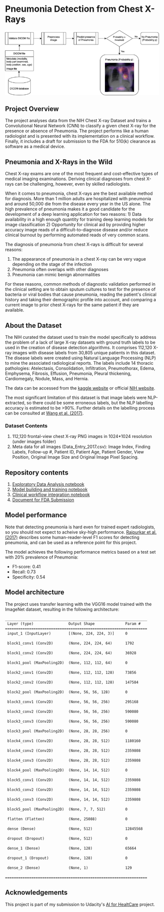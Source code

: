 # Pneumonia Detection from Chest X-Rays

<img src="images/workflow_diagram.drawio.png">

## Project Overview

The project analyses data from the NIH Chest X-ray Dataset and trains a Convolutional Neural Network (CNN) to classify a given chest X-ray for the presence or absence of Pneumonia. The project performs like a human radiologist and is presented with its implementation on a clinical workflow. Finally, it includes a draft for submission to the FDA for 510(k) clearance as software as a medical device.

## Pneumonia and X-Rays in the Wild

Chest X-ray exams are one of the most frequent and cost-effective types of medical imaging examinations. Deriving clinical diagnoses from chest X-rays can be challenging, however, even by skilled radiologists. 

When it comes to pneumonia, chest X-rays are the best available method for diagnosis. More than 1 million adults are hospitalized with pneumonia and around 50,000 die from the disease every
year in the US alone. The high prevalence of pneumonia makes it a good candidate for the development of a deep learning application for two reasons: 1) Data availability in a high enough quantity for training deep learning models for image classification 2) Opportunity for clinical aid by providing higher accuracy image reads of a difficult-to-diagnose disease and/or reduce clinical burnout by performing automated reads of very common scans. 

The diagnosis of pneumonia from chest X-rays is difficult for several reasons: 
1. The appearance of pneumonia in a chest X-ray can be very vague depending on the stage of the infection
2. Pneumonia often overlaps with other diagnoses
3. Pneumonia can mimic benign abnormalities

For these reasons, common methods of diagnostic validation performed in the clinical setting are to obtain sputum cultures to test for the presence of bacteria or viral bodies that cause pneumonia, reading the patient's clinical history and taking their demographic profile into account, and comparing a current image to prior chest X-rays for the same patient if they are available. 

## About the Dataset

The NIH curated the dataset used to train the model specifically to address the problem of a lack of large X-ray datasets with ground truth labels to be used in the creation of disease detection algorithms. It comprises 112,120 X-ray images with disease labels from 30,805 unique patients in this dataset. The disease labels were created using Natural Language Processing (NLP) to mine the associated radiological reports. The labels include 14 thoracic pathologies: Atelectasis, Consolidation, Infiltration, Pneumothorax, Edema, Emphysema, Fibrosis, Effusion, Pneumonia, Pleural thickening, Cardiomegaly, Nodule, Mass, and Hernia.

The data can be accessed from the [kaggle website](https://www.kaggle.com/nih-chest-xrays/data) or official [NIH website](https://nihcc.app.box.com/v/ChestXray-NIHCC).

The most significant limitation of this dataset is that image labels were NLP-extracted, so there could be some erroneous labels, but the NLP labelling accuracy is estimated to be >90%. Further details on the labelling process can be consulted at [Wang et al. (2017)](https://arxiv.org/abs/1705.02315).


### Dataset Contents

1. 112,120 frontal-view chest X-ray PNG images in 1024*1024 resolution (under images folder)
2. Meta data for all images (Data_Entry_2017.csv): Image Index, Finding Labels, Follow-up #,
Patient ID, Patient Age, Patient Gender, View Position, Original Image Size and Original Image
Pixel Spacing.


## Repository contents

1. [Exploratory Data Analysis notebook](EDA.ipynb)
2. [Model building and training notebook](<Build and train model.ipynb>)
3. [Clinical workflow integration notebook](Inference.ipynb)
4. [Document for FDA Submission](FDA_Submission_Template.md)

## Model performance
Note that detecting pneumonia is hard even for trained expert radiologists, so you should not expect to acheive sky-high performance. [Rajpurkar et al. (2017)](https://arxiv.org/pdf/1711.05225.pdf) describes some human-reader-level F1 scores for detecting pneumonia, and can be used as a reference point for this project.

The model achieves the following performance metrics based on a test set with 20% prevalence of Pneumonia:

- F1-score: 0.41
- Recall: 0.73
- Specificity: 0.54 

## Model architecture
The project uses transfer learning with the VGG16 model trained with the ImageNet dataset, resulting in the following architecture:
```
_________________________________________________________________
 Layer (type)                Output Shape              Param #   
=================================================================
 input_1 (InputLayer)        [(None, 224, 224, 3)]     0         
                                                                 
 block1_conv1 (Conv2D)       (None, 224, 224, 64)      1792      
                                                                 
 block1_conv2 (Conv2D)       (None, 224, 224, 64)      36928     
                                                                 
 block1_pool (MaxPooling2D)  (None, 112, 112, 64)      0         
                                                                 
 block2_conv1 (Conv2D)       (None, 112, 112, 128)     73856     
                                                                 
 block2_conv2 (Conv2D)       (None, 112, 112, 128)     147584    
                                                                 
 block2_pool (MaxPooling2D)  (None, 56, 56, 128)       0         
                                                                 
 block3_conv1 (Conv2D)       (None, 56, 56, 256)       295168    
                                                                 
 block3_conv2 (Conv2D)       (None, 56, 56, 256)       590080    
                                                                 
 block3_conv3 (Conv2D)       (None, 56, 56, 256)       590080    
                                                                 
 block3_pool (MaxPooling2D)  (None, 28, 28, 256)       0         
                                                                 
 block4_conv1 (Conv2D)       (None, 28, 28, 512)       1180160   
                                                                 
 block4_conv2 (Conv2D)       (None, 28, 28, 512)       2359808   
                                                                 
 block4_conv3 (Conv2D)       (None, 28, 28, 512)       2359808   
                                                                 
 block4_pool (MaxPooling2D)  (None, 14, 14, 512)       0         
                                                                 
 block5_conv1 (Conv2D)       (None, 14, 14, 512)       2359808   
                                                                 
 block5_conv2 (Conv2D)       (None, 14, 14, 512)       2359808   
                                                                 
 block5_conv3 (Conv2D)       (None, 14, 14, 512)       2359808   
                                                                 
 block5_pool (MaxPooling2D)  (None, 7, 7, 512)         0         
                                                                 
 flatten (Flatten)           (None, 25088)             0         
                                                                 
 dense (Dense)               (None, 512)               12845568  
                                                                 
 dropout (Dropout)           (None, 512)               0         
                                                                 
 dense_1 (Dense)             (None, 128)               65664     
                                                                 
 dropout_1 (Dropout)         (None, 128)               0         
                                                                 
 dense_2 (Dense)             (None, 1)                 129       
                                                                 
=================================================================
```

## Acknowledgements
This project is part of my submission to Udacity's [AI for HealtCare](https://learn.udacity.com/nanodegrees/nd320) project.